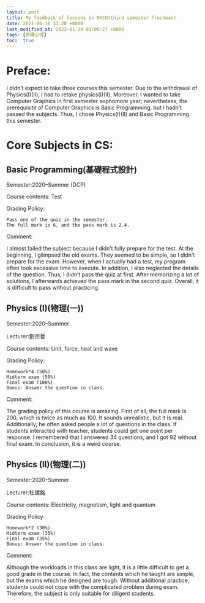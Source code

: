 ```yaml
---
layout: post
title: My feedback of lessons in NYCU(third semester freshman)
date: 2021-06-16 23:20 +0800
last_modified_at: 2023-01-24 01:08:27 +0800
tags: [修課心得]
toc:  true
---
```


# Preface:
I didn’t expect to take three courses this semester. Due to the withdrawal of Physics(I)(II), I had to retake physics(I)(II). Moreover, I wanted to take Computer Graphics in first semester sophomore year; nevertheless, the prerequisite of Computer Graphics is Basic Programming, but I hadn’t passed the subjects. Thus, I chose Physics(I)(II) and Basic Programming this semester.

# Core Subjects in CS:
## Basic Programming(基礎程式設計)
Semester:2020–Summer (DCP)

Course contents: Test

Grading Policy:

    Pass one of the quiz in the semester.
    The full mark is 6, and the pass mark is 2.4.

Comment:

I almost failed the subject because I didn’t fully prepare for the test. At the beginning, I glimpsed the old exams. They seemed to be simple, so I didn’t prepare for the exam. However, when I actually had a test, my program often took excessive time to execute. In addition, I also neglected the details of the question. Thus, I didn’t pass the quiz at first. After memorizing a lot of solutions, I afterwards achieved the pass mark in the second quiz. Overall, it is difficult to pass without practicing.

## Physics (I)(物理(一))
Semester:2020–Summer

Lecturer:劉宗哲

Course contents: Unit, force, heat and wave

Grading Policy:

    Homework*4 (50%)
    Midterm exam (50%)
    Final exam (100%)
    Bonus: Answer the question in class.

Comment:

The grading policy of this course is amazing. First of all, the full mark is 200, which is twice as much as 100. It sounds unrealistic, but it is real. Additionally, he often asked people a lot of questions in the class. If students interacted with teacher, students could get one point per response. I remembered that I answered 34 questions, and I got 92 without final exam. In conclusion, it is a weird course.

## Physics (II)(物理(二))

Semester:2020–Summer

Lecturer:杜建銘

Course contents: Electricity, magnetism, light and quantum

Grading Policy:

    Homework*2 (30%)
    Midterm exam (35%)
    Final exam (35%)
    Bonus: Answer the question in class.

Comment:

Although the workloads in this class are light, it is a little difficult to get a good grade in the course. In fact, the contents which he taught are simple, but the exams which he designed are tough. Without additional practice, students could not cope with the complicated problem during exam. Therefore, the subject is only suitable for diligent students.





